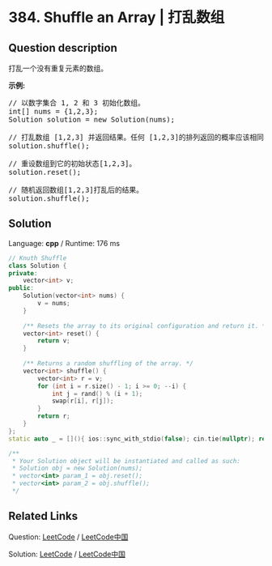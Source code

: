 # 384. Shuffle an Array | 打乱数组

## Question description

<!--If you want to use the English description, use <p>Shuffle a set of numbers without duplicates.
</p>

<p><b>Example:</b>
<pre>
// Init an array with set 1, 2, and 3.
int[] nums = {1,2,3};
Solution solution = new Solution(nums);

// Shuffle the array [1,2,3] and return its result. Any permutation of [1,2,3] must equally likely to be returned.
solution.shuffle();

// Resets the array back to its original configuration [1,2,3].
solution.reset();

// Returns the random shuffling of array [1,2,3].
solution.shuffle();
</pre>
</p> instead-->
<p>打乱一个没有重复元素的数组。</p>

<p><strong>示例:</strong></p>

<pre>
// 以数字集合 1, 2 和 3 初始化数组。
int[] nums = {1,2,3};
Solution solution = new Solution(nums);

// 打乱数组 [1,2,3] 并返回结果。任何 [1,2,3]的排列返回的概率应该相同。
solution.shuffle();

// 重设数组到它的初始状态[1,2,3]。
solution.reset();

// 随机返回数组[1,2,3]打乱后的结果。
solution.shuffle();
</pre>




## Solution

Language: **cpp**  /  Runtime: 176 ms

```cpp
// Knuth Shuffle
class Solution {
private:
    vector<int> v;
public:
    Solution(vector<int> nums) {
        v = nums;
    }
    
    /** Resets the array to its original configuration and return it. */
    vector<int> reset() {
        return v;
    }
    
    /** Returns a random shuffling of the array. */
    vector<int> shuffle() {
        vector<int> r = v;
        for (int i = r.size() - 1; i >= 0; --i) {
            int j = rand() % (i + 1);
            swap(r[i], r[j]);
        }
        return r;
    }
};
static auto _ = [](){ ios::sync_with_stdio(false); cin.tie(nullptr); return 0; }();

/**
 * Your Solution object will be instantiated and called as such:
 * Solution obj = new Solution(nums);
 * vector<int> param_1 = obj.reset();
 * vector<int> param_2 = obj.shuffle();
 */
```



## Related Links

Question: [LeetCode](https://leetcode.com/problems/shuffle-an-array/description/)  /  [LeetCode中国](https://leetcode-cn.com/problems/shuffle-an-array/description/)

Solution: [LeetCode](https://leetcode.com/articles/shuffle-an-array/)  /  [LeetCode中国](https://leetcode-cn.com/articles/shuffle-an-array/)
